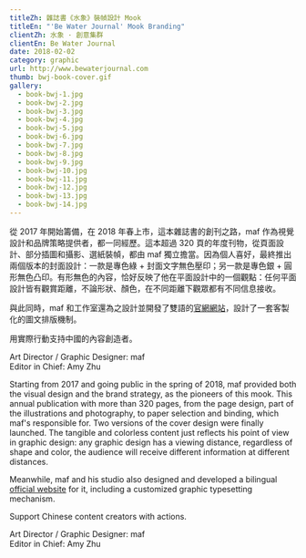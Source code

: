 ```yaml
---
titleZh: 雜誌書《水象》裝幀設計 Mook
titleEn: "'Be Water Journal' Mook Branding"
clientZh: 水象 · 創意集群
clientEn: Be Water Journal
date: 2018-02-02
category: graphic
url: http://www.bewaterjournal.com
thumb: bwj-book-cover.gif
gallery:
  - book-bwj-1.jpg
  - book-bwj-2.jpg
  - book-bwj-3.jpg
  - book-bwj-4.jpg
  - book-bwj-5.jpg
  - book-bwj-6.jpg
  - book-bwj-7.jpg
  - book-bwj-8.jpg
  - book-bwj-9.jpg
  - book-bwj-10.jpg
  - book-bwj-11.jpg
  - book-bwj-12.jpg
  - book-bwj-13.jpg
  - book-bwj-14.jpg
---
```


從 2017 年開始籌備，在 2018 年春上市，這本雜誌書的創刊之路，maf 作為視覺設計和品牌策略提供者，都一同經歷。這本超過 320 頁的年度刊物，從頁面設計、部分插圖和攝影、選紙裝幀，都由 maf 獨立擔當。因為個人喜好，最終推出兩個版本的封面設計：一款是專色綠 + 封面文字無色壓印；另一款是專色銀 + 圓形無色凸印。有形無色的內容，恰好反映了他在平面設計中的一個觀點：任何平面設計皆有觀賞距離，不論形狀、顏色，在不同距離下觀眾都有不同信息接收。

與此同時，maf 和工作室還為之設計並開發了雙語的[官網網站](https://maf-works.com/work/be-water-journal-website)，設計了一套客製化的圖文排版機制。

用實際行動支持中國的內容創造者。

Art Director / Graphic Designer: maf<br/>
Editor in Chief: Amy Zhu

<!-- lang -->

Starting from 2017 and going public in the spring of 2018, maf provided both the visual design and the brand strategy, as the pioneers of this mook. This annual publication with more than 320 pages, from the page design, part of the illustrations and photography, to paper selection and binding, which maf's responsible for. Two versions of the cover design were finally launched. The tangible and colorless content just reflects his point of view in graphic design: any graphic design has a viewing distance, regardless of shape and color, the audience will receive different information at different distances.

Meanwhile, maf and his studio also designed and developed a bilingual [official website](https://maf-works.com/work/be-water-journal-website) for it, including a customized graphic typesetting mechanism.

Support Chinese content creators with actions.

Art Director / Graphic Designer: maf<br/>
Editor in Chief: Amy Zhu
